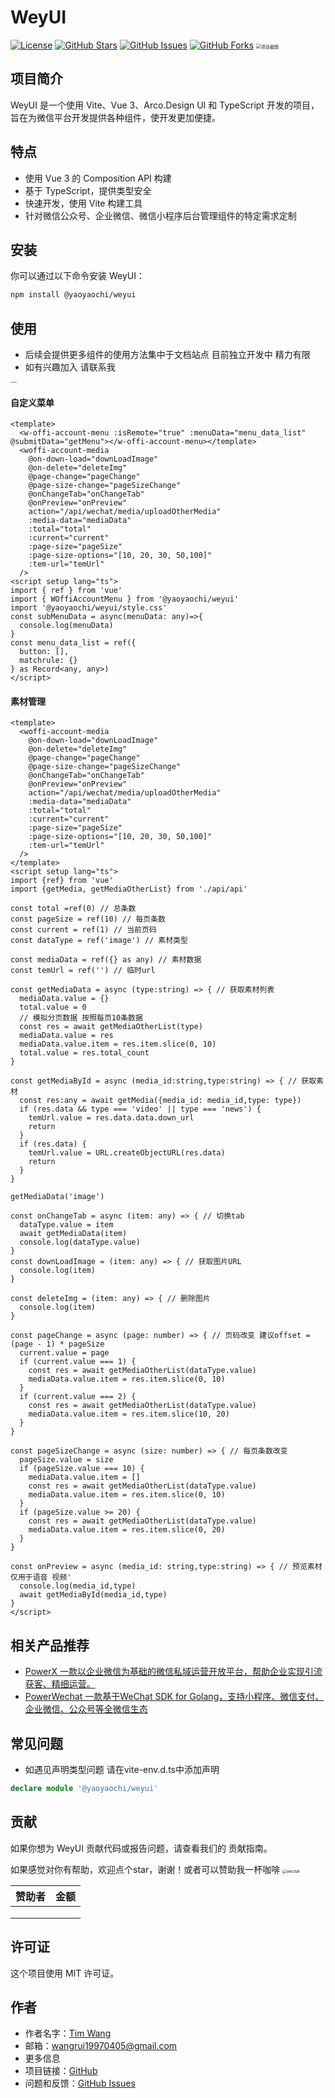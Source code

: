 # WeyUI

[![License](https://img.shields.io/badge/license-MIT-blue.svg)](LICENSE)
[![GitHub Stars](https://img.shields.io/github/stars/yaoyaochil/WeyUI.svg)](https://github.com/yaoyaochil/WeyUI/stargazers)
[![GitHub Issues](https://img.shields.io/github/issues/yaoyaochil/WeyUI.svg)](https://github.com/yaoyaochil/WeyUI/issues)
[![GitHub Forks](https://img.shields.io/github/forks/yaoyaochil/WeyUI.svg)](https://github.com/yaoyaochil/WeyUI/network)
<img src="./img/logo-md.png" alt="项目截图" style="zoom:50%;" />

## 项目简介

WeyUI 是一个使用 Vite、Vue 3、Arco.Design UI 和 TypeScript 开发的项目，旨在为微信平台开发提供各种组件，使开发更加便捷。

## 特点

- 使用 Vue 3 的 Composition API 构建
- 基于 TypeScript，提供类型安全
- 快速开发，使用 Vite 构建工具
- 针对微信公众号、企业微信、微信小程序后台管理组件的特定需求定制

## 安装

你可以通过以下命令安装 WeyUI：

```bash
npm install @yaoyaochi/weyui
```

## 使用
- 后续会提供更多组件的使用方法集中于文档站点 目前独立开发中 精力有限
- 如有兴趣加入 请联系我

<img src="./img/wechat.png" alt="wechat" style="zoom:15%;" />

#### 自定义菜单
```vue
<template>
  <w-offi-account-menu :isRemote="true" :menuData="menu_data_list" @submitData="getMenu"></w-offi-account-menu></template>
  <woffi-account-media
    @on-down-load="downLoadImage"
    @on-delete="deleteImg"
    @page-change="pageChange"
    @page-size-change="pageSizeChange"
    @onChangeTab="onChangeTab"
    @onPreview="onPreview"
    action="/api/wechat/media/uploadOtherMedia"
    :media-data="mediaData"
    :total="total"
    :current="current"
    :page-size="pageSize"
    :page-size-options="[10, 20, 30, 50,100]"
    :tem-url="temUrl"
  />
<script setup lang="ts">
import { ref } from 'vue'
import { WOffiAccountMenu } from '@yaoyaochi/weyui'
import '@yaoyaochi/weyui/style.css'
const subMenuData = async(menuData: any)=>{
  console.log(menuData)
}
const menu_data_list = ref({
  button: [],
  matchrule: {}
} as Record<any, any>)
</script>
```

#### 素材管理
```vue
<template>
  <woffi-account-media
    @on-down-load="downLoadImage"
    @on-delete="deleteImg"
    @page-change="pageChange"
    @page-size-change="pageSizeChange"
    @onChangeTab="onChangeTab"
    @onPreview="onPreview"
    action="/api/wechat/media/uploadOtherMedia"
    :media-data="mediaData"
    :total="total"
    :current="current"
    :page-size="pageSize"
    :page-size-options="[10, 20, 30, 50,100]"
    :tem-url="temUrl"
  />
</template>
<script setup lang="ts">
import {ref} from 'vue'
import {getMedia, getMediaOtherList} from './api/api'

const total =ref(0) // 总条数
const pageSize = ref(10) // 每页条数
const current = ref(1) // 当前页码
const dataType = ref('image') // 素材类型

const mediaData = ref({} as any) // 素材数据
const temUrl = ref('') // 临时url

const getMediaData = async (type:string) => { // 获取素材列表
  mediaData.value = {}
  total.value = 0
  // 模拟分页数据 按照每页10条数据
  const res = await getMediaOtherList(type)
  mediaData.value = res
  mediaData.value.item = res.item.slice(0, 10)
  total.value = res.total_count
}

const getMediaById = async (media_id:string,type:string) => { // 获取素材
  const res:any = await getMedia({media_id: media_id,type: type})
  if (res.data && type === 'video' || type === 'news') {
    temUrl.value = res.data.data.down_url
    return
  }
  if (res.data) {
    temUrl.value = URL.createObjectURL(res.data)
    return
  }
}

getMediaData('image')

const onChangeTab = async (item: any) => { // 切换tab
  dataType.value = item
  await getMediaData(item)
  console.log(dataType.value)
}
const downLoadImage = (item: any) => { // 获取图片URL
  console.log(item)
}

const deleteImg = (item: any) => { // 删除图片
  console.log(item)
}

const pageChange = async (page: number) => { // 页码改变 建议offset = (page - 1) * pageSize
  current.value = page
  if (current.value === 1) {
    const res = await getMediaOtherList(dataType.value)
    mediaData.value.item = res.item.slice(0, 10)
  }
  if (current.value === 2) {
    const res = await getMediaOtherList(dataType.value)
    mediaData.value.item = res.item.slice(10, 20)
  }
}

const pageSizeChange = async (size: number) => { // 每页条数改变
  pageSize.value = size
  if (pageSize.value === 10) {
    mediaData.value.item = []
    const res = await getMediaOtherList(dataType.value)
    mediaData.value.item = res.item.slice(0, 10)
  }
  if (pageSize.value >= 20) {
    const res = await getMediaOtherList(dataType.value)
    mediaData.value.item = res.item.slice(0, 20)
  }
}

const onPreview = async (media_id: string,type:string) => { // 预览素材 仅用于语音 视频'
  console.log(media_id,type)
  await getMediaById(media_id,type)
}
</script>
```

## 相关产品推荐
- [PowerX 一款以企业微信为基础的微信私域运营开放平台，帮助企业实现引流获客、精细运营。](https://github.com/ArtisanCloud/PowerX)
- [PowerWechat 一款基于WeChat SDK for Golang，支持小程序、微信支付、企业微信、公众号等全微信生态](https://github.com/ArtisanCloud/PowerWeChat)

## 常见问题
- 如遇见声明类型问题 请在vite-env.d.ts中添加声明
```typescript
declare module '@yaoyaochi/weyui'
```

## 贡献
如果你想为 WeyUI 贡献代码或报告问题，请查看我们的 贡献指南。




如果感觉对你有帮助，欢迎点个star，谢谢！或者可以赞助我一杯咖啡
<img src="./img/wechat-money.jpg" alt="wechat" style="zoom:43%;" />

| 赞助者 | 金额 |
|-----|----|
|     |    |
|     |    |
|     |    |


## 许可证
这个项目使用 MIT 许可证。

## 作者
- 作者名字：[Tim Wang](https://github.com/yaoyaochil)
- 邮箱：wangrui19970405@gmail.com
- 更多信息
- 项目链接：[GitHub](https://github.com/yaoyaochil/WeyUI)
- 问题和反馈：[GitHub Issues](https://github.com/yaoyaochil/WeyUI/issues)
